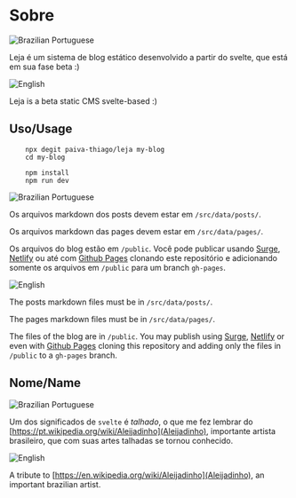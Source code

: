 # Sobre

![Brazilian Portuguese](../data/img/Sobre/br.png)

Leja é um sistema de blog estático desenvolvido a partir do  svelte, que está em sua fase beta :)

![English](../data/img/Sobre/uk.png)

Leja is a beta static CMS svelte-based :)

## Uso/Usage

```(shell)
    npx degit paiva-thiago/leja my-blog
    cd my-blog

    npm install
    npm run dev
```

![Brazilian Portuguese](../data/img/Sobre/br.png)

Os arquivos markdown dos posts devem estar em `/src/data/posts/`.

Os arquivos markdown das pages devem estar em  `/src/data/pages/`.

Os arquivos do blog estão em  `/public`. Você pode publicar usando [Surge](http://surge.sh/), [Netlify](https://www.netlify.com/) ou até com [Github Pages](https://pages.github.com/) clonando este repositório e adicionando somente os arquivos em  `/public` para um branch `gh-pages`.

![English](../data/img/Sobre/uk.png)

The posts markdown files must be in `/src/data/posts/`.

The pages markdown files must be in `/src/data/pages/`.

The files of the blog are in `/public`. You may publish using [Surge](http://surge.sh/), [Netlify](https://www.netlify.com/) or even with [Github Pages](https://pages.github.com/) cloning this repository and adding only the files in `/public` to a `gh-pages` branch.

## Nome/Name

![Brazilian Portuguese](../data/img/Sobre/br.png)

Um dos significados de `svelte` é *talhado*, o que me fez lembrar do [https://pt.wikipedia.org/wiki/Aleijadinho](Aleijadinho), importante artista brasileiro, que com suas artes talhadas se tornou conhecido. 

![English](../data/img/Sobre/uk.png)

A tribute to [https://en.wikipedia.org/wiki/Aleijadinho](Aleijadinho), an important brazilian artist.
